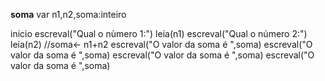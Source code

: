 **soma**
var
n1,n2,soma:inteiro

inicio
escreval("Qual o nùmero 1:")
leia(n1)
escreval("Qual o número 2:")
leia(n2)
//soma<- n1+n2
escreval("O valor da soma é ",soma)
escreval("O valor da soma é ",soma)
escreval("O valor da soma é ",soma)
escreval("O valor da soma é ",soma)

